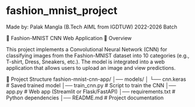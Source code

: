 # fashion_mnist_project
Made by: Palak Mangla (B.Tech AIML from IGDTUW) 2022-2026 Batch

🧵 Fashion-MNIST CNN Web Application
📌 Overview

This project implements a Convolutional Neural Network (CNN) for classifying images from the Fashion-MNIST dataset into 10 categories (e.g., T-shirt, Dress, Sneakers, etc.).
The model is integrated into a web application that allows users to upload an image and view predictions.

📂 Project Structure
fashion-mnist-cnn-app/
│── models/
│   └── cnn.keras          # Saved trained model
│── train_cnn.py           # Script to train the CNN
│── app.py                 # Web app (Streamlit or Flask/FastAPI)
│── requirements.txt       # Python dependencies
│── README.md              # Project documentation

